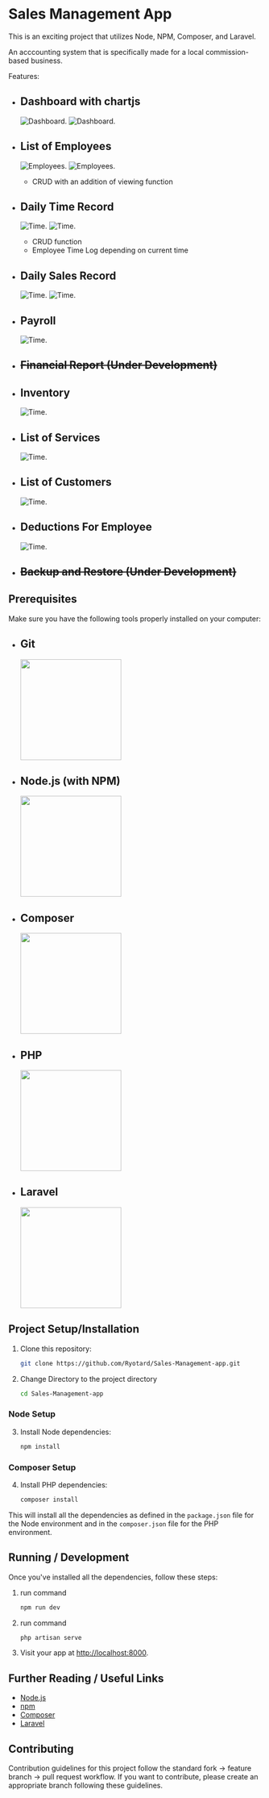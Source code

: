 # Sales Management App

This is an exciting project that utilizes Node, NPM, Composer, and Laravel.


An acccounting system that is specifically made for a local commission-based business.

Features:
* ## Dashboard with chartjs
    ![Dashboard](/screenshots/Dashboard.png "Dashboard").
    ![Dashboard](/screenshots/DashboardDark.png "Dashboard").

* ## List of Employees
    ![Employees](/screenshots/Employees1.png "Employees").
    ![Employees](/screenshots/Employees.png "Employees").
	
	+ CRUD with an addition of viewing function
* ## Daily Time Record
    ![Time](/screenshots/TimeRecord.png "Time").
    ![Time](/screenshots/TimeRecord1.png "Time").
	
	+ CRUD function
	+ Employee Time Log depending on current time
* ## Daily Sales Record
    ![Time](/screenshots/Sales1.png "Time").
    ![Time](/screenshots/Sales2.png "Time").
* ## Payroll
    ![Time](/screenshots/Payroll.png "Time").

* ## ~~Financial Report (Under Development)~~
* ## Inventory
    ![Time](/screenshots/Products.png "Time").

* ## List of Services
    ![Time](/screenshots/Services.png "Time").

* ## List of Customers
    ![Time](/screenshots/Customers.png "Time").

* ## Deductions For Employee
    ![Time](/screenshots/Deductions.png "Time").

* ## ~~Backup and Restore (Under Development)~~
 

## Prerequisites

Make sure you have the following tools properly installed on your computer:

- ## Git
    <img src="screenshots/Git-Icon-1788C.png" width="200">

- ## Node.js (with NPM)
    <img src="screenshots/540px-Npm-logo.svg.png" width="200">

- ## Composer
    <img src="screenshots/Logo-composer-tutsplus.png" width="200">


- ## PHP
    <img src="screenshots/PHP-logo.svg.png" width="200">

- ## Laravel
    <img src="screenshots/1200px-Laravel.svg.png" width="200">


## Project Setup/Installation

1. Clone this repository:

    ```bash
    git clone https://github.com/Ryotard/Sales-Management-app.git
    ```

2. Change Directory to the project directory

    ```bash
    cd Sales-Management-app
    ```

### Node Setup

3. Install Node dependencies:

    ```bash
    npm install
    ```

### Composer Setup

4. Install PHP dependencies:

    ```bash
    composer install
    ```

This will install all the dependencies as defined in the `package.json` file for the Node environment and in the `composer.json` file for the PHP environment.

## Running / Development

Once you've installed all the dependencies, follow these steps:

1. run command
    ```bash
    npm run dev
    ```

2. run command
    ```bash
    php artisan serve
    ```

2. Visit your app at [http://localhost:8000](http://localhost:8000).

## Further Reading / Useful Links

- [Node.js](https://nodejs.org/)
- [npm](https://www.npmjs.com/)
- [Composer](https://getcomposer.org/)
- [Laravel](https://laravel.com/)

## Contributing

Contribution guidelines for this project follow the standard fork -> feature branch -> pull request workflow. If you want to contribute, please create an appropriate branch following these guidelines.

